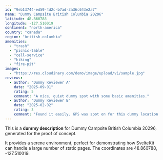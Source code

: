 ```yaml
---
id: "9eb13744-ed59-4d2c-b7ad-3a36c643e2a7"
name: "Dummy Campsite British Columbia 20296"
latitude: 48.860788
longitude: -127.510019
continent: "north-america"
country: "canada"
region: "british-columbia"
amenities:
  - "trash"
  - "picnic-table"
  - "cell-service"
  - "hiking"
  - "fire-pit"
images:
  - "https://res.cloudinary.com/demo/image/upload/v1/sample.jpg"
reviews:
  - author: "Dummy Reviewer A"
    date: "2025-09-01"
    rating: 5
    comment: "A nice, quiet dummy spot with some basic amenities."
  - author: "Dummy Reviewer B"
    date: "2025-02-02"
    rating: 3
    comment: "Found it easily. GPS was spot on for this dummy location."
---
```


This is a **dummy description** for Dummy Campsite British Columbia 20296, generated for the proof of concept.

It provides a serene environment, perfect for demonstrating how SvelteKit can handle a large number of static pages. The coordinates are 48.860788, -127.510019.
